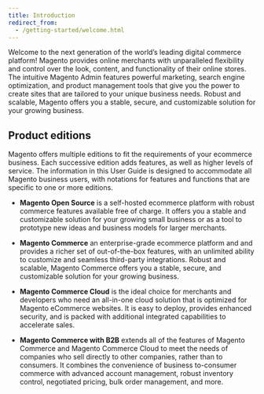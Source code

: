 ```yaml
---
title: Introduction
redirect_from:
  - /getting-started/welcome.html
---
```


Welcome to the next generation of the world’s leading digital commerce platform! Magento provides online merchants with unparalleled flexibility and control over the look, content, and functionality of their online stores. The intuitive Magento Admin features powerful marketing, search engine optimization, and product management tools that give you the power to create sites that are tailored to your unique business needs. Robust and scalable, Magento offers you a stable, secure, and customizable solution for your growing business.

## Product editions

Magento offers multiple editions to fit the requirements of your ecommerce business. Each successive edition adds features, as well as higher levels of service. The information in this User Guide is designed to accommodate all Magento business users, with notations for features and functions that are specific to one or more editions.

- **Magento Open Source** is a self-hosted ecommerce platform with robust commerce features available free of charge. It offers you a stable and customizable solution for your growing small business or as a tool to prototype new ideas and business models for larger merchants.

- **Magento Commerce** an enterprise-grade ecommerce platform and and provides a richer set of out-of-the-box features, with an unlimited ability to customize and seamless third-party integrations. Robust and scalable, Magento Commerce offers you a stable, secure, and customizable solution for your growing business.

- **Magento Commerce Cloud** is the ideal choice for merchants and developers who need an all-in-one cloud solution that is optimized for Magento eCommerce websites. It is easy to deploy, provides enhanced security, and is packed with additional integrated capabilities to accelerate sales.

- **Magento Commerce with B2B** extends all of the features of Magento Commerce and Magento Commerce Cloud to meet the needs of companies who sell directly to other companies, rather than to consumers. It combines the convenience of business to-consumer commerce with advanced account management, robust inventory control, negotiated pricing, bulk order management, and more.
